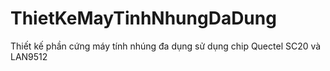# ThietKeMayTinhNhungDaDung
Thiết kế phần cứng máy tính nhúng đa dụng sử dụng chip Quectel SC20 và LAN9512

